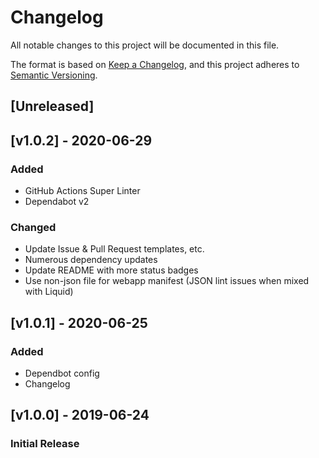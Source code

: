 # Changelog
All notable changes to this project will be documented in this file.

The format is based on [Keep a Changelog](https://keepachangelog.com/en/1.0.0/),
and this project adheres to [Semantic Versioning](https://semver.org/spec/v2.0.0.html).

## [Unreleased]
<!-- markdownlint-disable -->
## [v1.0.2] - 2020-06-29

### Added
- GitHub Actions Super Linter
- Dependabot v2

### Changed
- Update Issue & Pull Request templates, etc.
- Numerous dependency updates
- Update README with more status badges
- Use non-json file for webapp manifest (JSON lint issues when mixed with Liquid)

## [v1.0.1] - 2020-06-25

### Added
- Dependbot config
- Changelog

## [v1.0.0] - 2019-06-24

### Initial Release
<!-- markdownlint-restore -->

